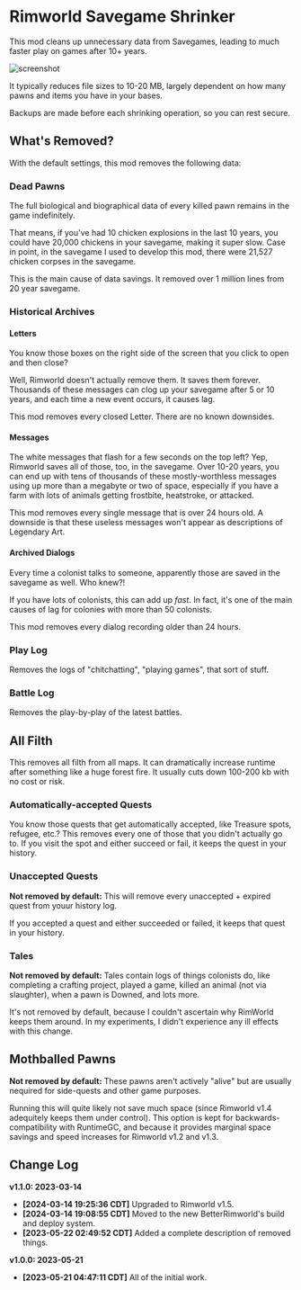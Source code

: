 # Rimworld Savegame Shrinker

This mod cleans up unnecessary data from Savegames, leading to much faster play on games after 10+ years.

![screenshot](https://github.com/BetterRimworlds/RimworldSavegameShrinker/assets/1125541/eda49c6b-91e3-416f-9414-f57c4183de97)

It typically reduces file sizes to 10-20 MB, largely dependent on how many pawns and items you have
in your bases.

Backups are made before each shrinking operation, so you can rest secure.

## What's Removed? ##

With the default settings, this mod removes the following data:

### Dead Pawns ###

The full biological and biographical data of every killed pawn remains in the game indefinitely.

That means, if you've had 10 chicken explosions in the last 10 years, you could have 20,000 chickens
in your savegame, making it super slow. Case in point, in the savegame I used to develop this mod,
there were 21,527 chicken corpses in the savegame.

This is the main cause of data savings. It removed over 1 million lines from 20 year savegame.

### Historical Archives ###

#### Letters ####

You know those boxes on the right side of the screen that you click to open and then close? 

Well, Rimworld doesn't actually remove them. It saves them forever. Thousands of these messages can
clog up your savegame after 5 or 10 years, and each time a new event occurs, it causes lag.

This mod removes every closed Letter. There are no known downsides.

#### Messages ####

The white messages that flash for a few seconds on the top left? Yep, Rimworld saves all of those, too,
in the savegame. Over 10-20 years, you can end up with tens of thousands of these mostly-worthless messages
using up more than a megabyte or two of space, especially if you have a farm with lots of animals getting
frostbite, heatstroke, or attacked.

This mod removes every single message that is over 24 hours old. A downside is that these useless messages
won't appear as descriptions of Legendary Art.

#### Archived Dialogs ####

Every time a colonist talks to someone, apparently those are saved in the savegame as well. Who knew?!

If you have lots of colonists, this can add up *fast*. In fact, it's one of the main causes of lag for 
colonies with more than 50 colonists.

This mod removes every dialog recording older than 24 hours.

### Play Log ###

Removes the logs of "chitchatting", "playing games", that sort of stuff.

### Battle Log ###

Removes the play-by-play of the latest battles.

## All Filth ##

This removes all filth from all maps. It can dramatically increase runtime after something like
a huge forest fire. It usually cuts down 100-200 kb with no cost or risk.

### Automatically-accepted Quests ###

You know those quests that get automatically accepted, like Treasure spots, refugee, etc.?
This removes every one of those that you didn't actually go to. If you visit the spot and either
succeed or fail, it keeps the quest in your history.

### Unaccepted Quests ###

**Not removed by default:** This will remove every unaccepted + expired quest from youur history log.

If you accepted a quest and either succeeded or failed, it keeps that quest in your history.

### Tales ###

**Not removed by default:** Tales contain logs of things colonists do, like completing a crafting project,
played a game, killed an animal (not via slaughter), when a pawn is Downed, and lots more.

It's not removed by default, because I couldn't ascertain why RimWorld keeps them around. In my experiments,
I didn't experience any ill effects with this change.

## Mothballed Pawns ##

**Not removed by default:** These pawns aren't actively "alive" but are usually nequired for side-quests
and other game purposes.

Running this will quite likely not save much space (since Rimworld v1.4 adequitely keeps them under
control). This option is kept for backwards-compatibility with RuntimeGC, and because it provides
marginal space savings and speed increases for Rimworld v1.2 and v1.3.


## Change Log

**v1.1.0: 2023-03-14**

* **[2024-03-14 19:25:36 CDT]** Upgraded to Rimworld v1.5.
* **[2024-03-14 19:08:55 CDT]** Moved to the new BetterRimworld's build and deploy system.
* **[2023-05-22 02:49:52 CDT]** Added a complete description of removed things.

**v1.0.0: 2023-05-21**

* **[2023-05-21 04:47:11 CDT]** All of the initial work. 
